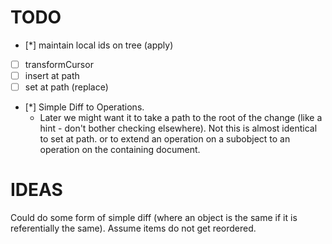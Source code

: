 # TODO

* [*] maintain local ids on tree (apply)
* [ ] transformCursor
* [ ] insert at path
* [ ] set at path (replace)
* [*] Simple Diff to Operations.
   - Later we might want it to take a path to the root of the change (like a hint - don't bother checking elsewhere). Not this is almost identical to set at path.
     or to extend an operation on a subobject to an operation on the containing document.


# IDEAS

Could do some form of simple diff (where an object is the same if it is referentially the same). Assume items do not get reordered.
